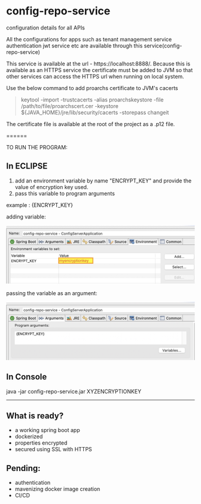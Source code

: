 # config-repo-service
configuration details for all APIs

<p>
All the configurations for apps such as
  tenant management service
  authentication jwt service etc
are available through this service(config-repo-service)
</p>


This service is available at the url - https://localhost:8888/.
Because this is available as an HTTPS service the certificate must be added to JVM so that other services can access the HTTPS url when running on local system.

Use the below command to add proarchs certificate to JVM's cacerts


> keytool -import -trustcacerts -alias proarchskeystore -file /path/to/file/proarchscert.cer -keystore ${JAVA_HOME}/jre/lib/security/cacerts -storepass changeit

The certificate file is available at the root of the project as a .p12 file.


======

TO RUN THE PROGRAM:

## In ECLIPSE

1. add an environment variable by name "ENCRYPT_KEY" and provide the value of encryption key used.
2. pass this variable to program arguments

example : {ENCRYPT_KEY}

adding variable:

![variable](https://github.com/API-Demonstration-Project-1/config-repo-service/blob/master/env_variable_in_eclipse.jpg)

passing the variable as an argument:

![argument](https://github.com/API-Demonstration-Project-1/config-repo-service/blob/master/program_argument.png)

## In Console

java -jar config-repo-service.jar XYZENCRYPTIONKEY

----------------------------------------------------------------


## What is ready?

  - a working spring boot app
  - dockerized
  - properties encrypted
  - secured using SSL with HTTPS

## Pending:

- authentication 
- mavenizing docker image creation
- CI/CD

